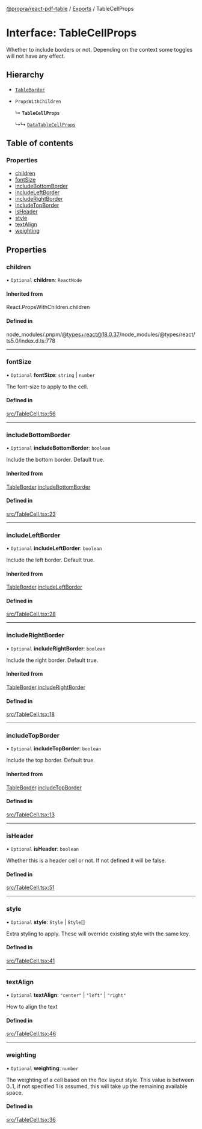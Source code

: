 [@propra/react-pdf-table](../README.md) / [Exports](../modules.md) / TableCellProps

# Interface: TableCellProps

Whether to include borders or not.
Depending on the context some toggles will not have any effect.

## Hierarchy

- [`TableBorder`](TableBorder.md)

- `PropsWithChildren`

  ↳ **`TableCellProps`**

  ↳↳ [`DataTableCellProps`](DataTableCellProps.md)

## Table of contents

### Properties

- [children](TableCellProps.md#children)
- [fontSize](TableCellProps.md#fontsize)
- [includeBottomBorder](TableCellProps.md#includebottomborder)
- [includeLeftBorder](TableCellProps.md#includeleftborder)
- [includeRightBorder](TableCellProps.md#includerightborder)
- [includeTopBorder](TableCellProps.md#includetopborder)
- [isHeader](TableCellProps.md#isheader)
- [style](TableCellProps.md#style)
- [textAlign](TableCellProps.md#textalign)
- [weighting](TableCellProps.md#weighting)

## Properties

### children

• `Optional` **children**: `ReactNode`

#### Inherited from

React.PropsWithChildren.children

#### Defined in

node_modules/.pnpm/@types+react@18.0.37/node_modules/@types/react/ts5.0/index.d.ts:778

___

### fontSize

• `Optional` **fontSize**: `string` \| `number`

The font-size to apply to the cell.

#### Defined in

[src/TableCell.tsx:56](https://github.com/propra-tech/react-pdf-table/blob/65981e2/src/TableCell.tsx#L56)

___

### includeBottomBorder

• `Optional` **includeBottomBorder**: `boolean`

Include the bottom border. Default true.

#### Inherited from

[TableBorder](TableBorder.md).[includeBottomBorder](TableBorder.md#includebottomborder)

#### Defined in

[src/TableCell.tsx:23](https://github.com/propra-tech/react-pdf-table/blob/65981e2/src/TableCell.tsx#L23)

___

### includeLeftBorder

• `Optional` **includeLeftBorder**: `boolean`

Include the left border. Default true.

#### Inherited from

[TableBorder](TableBorder.md).[includeLeftBorder](TableBorder.md#includeleftborder)

#### Defined in

[src/TableCell.tsx:28](https://github.com/propra-tech/react-pdf-table/blob/65981e2/src/TableCell.tsx#L28)

___

### includeRightBorder

• `Optional` **includeRightBorder**: `boolean`

Include the right border. Default true.

#### Inherited from

[TableBorder](TableBorder.md).[includeRightBorder](TableBorder.md#includerightborder)

#### Defined in

[src/TableCell.tsx:18](https://github.com/propra-tech/react-pdf-table/blob/65981e2/src/TableCell.tsx#L18)

___

### includeTopBorder

• `Optional` **includeTopBorder**: `boolean`

Include the top border. Default true.

#### Inherited from

[TableBorder](TableBorder.md).[includeTopBorder](TableBorder.md#includetopborder)

#### Defined in

[src/TableCell.tsx:13](https://github.com/propra-tech/react-pdf-table/blob/65981e2/src/TableCell.tsx#L13)

___

### isHeader

• `Optional` **isHeader**: `boolean`

Whether this is a header cell or not. If not defined it will be false.

#### Defined in

[src/TableCell.tsx:51](https://github.com/propra-tech/react-pdf-table/blob/65981e2/src/TableCell.tsx#L51)

___

### style

• `Optional` **style**: `Style` \| `Style`[]

Extra styling to apply. These will override existing style with the same key.

#### Defined in

[src/TableCell.tsx:41](https://github.com/propra-tech/react-pdf-table/blob/65981e2/src/TableCell.tsx#L41)

___

### textAlign

• `Optional` **textAlign**: ``"center"`` \| ``"left"`` \| ``"right"``

How to align the text

#### Defined in

[src/TableCell.tsx:46](https://github.com/propra-tech/react-pdf-table/blob/65981e2/src/TableCell.tsx#L46)

___

### weighting

• `Optional` **weighting**: `number`

The weighting of a cell based on the flex layout style.
This value is between 0..1, if not specified 1 is assumed, this will take up the remaining available space.

#### Defined in

[src/TableCell.tsx:36](https://github.com/propra-tech/react-pdf-table/blob/65981e2/src/TableCell.tsx#L36)
